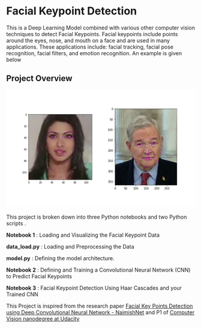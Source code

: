 [//]: # (Image References)


[image1]: ./images/key_pts_example.png "Facial Keypoint Detection"

# Facial Keypoint Detection

This is a Deep Learning Model combined with various other computer vision techniques to detect Facial Keypoints. Facial keypoints include points around the eyes, nose, and mouth on a face and are used in many applications. These applications include: facial tracking, facial pose recognition, facial filters, and emotion recognition. An example is given below

## Project Overview


![Facial Keypoint Detection][image1]

This project is broken down into three Python notebooks and two Python scripts .

__Notebook 1__    : Loading and Visualizing the Facial Keypoint Data

__data_load.py__  : Loading and Preprocessing the Data 

__model.py__      : Defining the model architecture. 

__Notebook 2__    : Defining and Training a Convolutional Neural Network (CNN) to Predict Facial Keypoints

__Notebook 3__    : Facial Keypoint Detection Using Haar Cascades and your Trained CNN


This Project is inspired from the research paper [Facial Key Points Detection using Deep
Convolutional Neural Network - NaimishNet](https://arxiv.org/pdf/1710.00977.pdf) and P1 of [Computer Vision nanodegree at Udacity](https://www.udacity.com/course/computer-vision-nanodegree--nd891)

